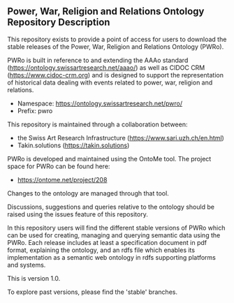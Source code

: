 ## Power, War, Religion and Relations Ontology Repository Description ##

This repository exists to provide a point of access for users to download the stable releases of the Power, War, Religion and Relations Ontology (PWRo). 

PWRo is built in reference to and extending the AAAo standard (https://ontology.swissartresearch.net/aaao/) as well as CIDOC CRM (https://www.cidoc-crm.org) and is designed to support the representation of historical data dealing with events related to power, war, religion and relations.

* Namespace: https://ontology.swissartresearch.net/pwro/
* Prefix: pwro

This repository is maintained through a collaboration between:

* the Swiss Art Research Infrastructure (https://www.sari.uzh.ch/en.html)
* Takin.solutions (https://takin.solutions)

PWRo is developed and maintained using the OntoMe tool. The project space for PWRo can be found here:

* https://ontome.net/project/208

Changes to the ontology are managed through that tool.

Discussions, suggestions and queries relative to the ontology should be raised using the issues feature of this repository.

In this repository users will find the different stable versions of PWRo which can be used for creating, managing and querying semantic data using the PWRo. Each release includes at least a specification document in pdf format, explaining the ontology, and an rdfs file which enables its implementation as a semantic web ontology in rdfs supporting platforms and systems.


This is version 1.0.

To explore past versions, please find the 'stable' branches.
